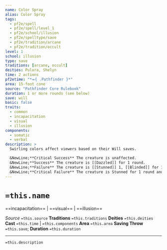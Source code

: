 ```yaml
---
name: Color Spray
alias: Color Spray
tags:
  - pf2e/spell
  - pf2e/spell/level_1
  - pf2e/school/illusion
  - pf2e/spelltype/save
  - pf2e/tradition/arcane
  - pf2e/tradition/occult
level: 1
school: illusion
type: save
traditions: [arcane, occult]
deities: Pulura, Shelyn
time: 2 actions
pf2etime: "*⬺{ .Pathfinder }*"
area: 15-foot cone
source: "Pathfinder Core Rulebook"
duration: 1 or more rounds (see below)
save: will
basic: false
traits:
  - common
  - incapacitation
  - visual
  - illusion
components:
  - somatic
  - verbal
description: >
  Swirling colors affect viewers based on their Will saves.

  &NewLine;**Critical Success** The creature is unaffected.
  &NewLine;**Success** The creature is [[Dazzled]] for 1 round.
  &NewLine;**Failure** The creature is [[Stunned]] 1, [[Blinded]] for 1 round, and Dazzled for 1 minute.
  &NewLine;**Critical Failure** The creature is Stunned for 1 round and Blinded for 1 minute.
---
```

# `=this.name`
==incapacitation== | ==visual== | ==illusion==

*Source* `=this.source`
**Traditions** `=this.traditions`
**Deities** `=this.deities`
**Cast** `=this.time` | `=this.components`
**Area** `=this.area`
**Saving Throw** `=this.save`; **Duration** `=this.duration`

***
`=this.description`